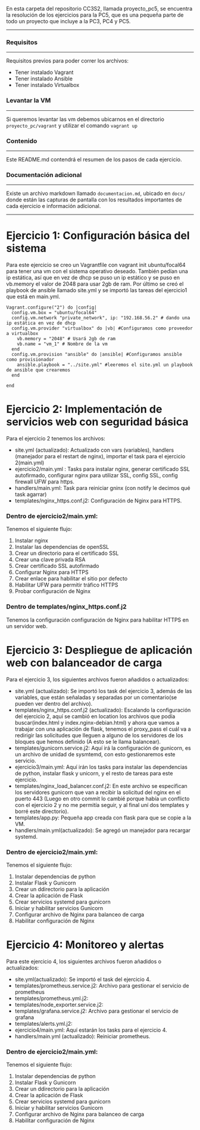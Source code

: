 En esta carpeta del repositorio CC3S2, llamada proyecto_pc5, se encuentra la resolución de los ejercicios para la PC5, que es una pequeña parte de todo un proyecto que incluye a la PC3, PC4 y PC5.

----
### Requisitos 
----
Requisitos previos para poder correr los archivos:
- Tener instalado Vagrant
- Tener instalado Ansible
- Tener instalado Virtualbox

### Levantar la VM
----
Si queremos levantar las vm debemos ubicarnos en el directorio ```proyecto_pc/vagrant``` y utilizar el comando ```vagrant up```

### Contenido
-----
Este README.md contendrá el resumen de los pasos de cada ejercicio.

### Documentación adicional
----
Existe un archivo markdown llamado ```documentacion.md```, ubicado en ```docs/``` donde están las capturas de pantalla con los resultados importantes de cada ejercicio e información adicional.

-----

# Ejercicio 1: Configuración básica del sistema
Para este ejercicio se creo un Vagrantfile con vagrant init ubuntu/focal64 para tener una vm con el sistema operativo deseado. También pedían una ip estática, así que en vez de dhcp se puso un ip estático y se puso en vb.memory el valor de 2048 para usar 2gb de ram. Por último se creó el playbook de ansible llamado site.yml y se importó las tareas del ejercicio1 que está en main.yml.

```
Vagrant.configure("2") do |config|
  config.vm.box = "ubuntu/focal64"
  config.vm.network "private_network", ip: "192.168.56.2" # dando una ip estática en vez de dhcp
  config.vm.provider "virtualbox" do |vb| #Configuramos como proveedor a virtualbox
    vb.memory = "2048" # Usará 2gb de ram
    vb.name = "vm_1" # Nombre de la vm
  end
  config.vm.provision "ansible" do |ansible| #Configuramos ansible como provisionador
    ansible.playbook = "../site.yml" #leeremos el site.yml un playbook de ansible que crearemos
  end

end
```
# Ejercicio 2: Implementación de servicios web con seguridad básica

Para el ejercicio 2 tenemos los archivos: 
- site.yml (actualizado): Actualizado con vars (variables), handlers (manejador para el restart de nginx), importar el task para el ejercicio 2(main.yml)
- ejercicio2/main.yml : Tasks para instalar nginx, generar certificado SSL autofirmado, configurar nginx para utilizar SSL, config SSL, config firewall UFW para https.
- handlers/main.yml: Task para reiniciar gninx (con notify le decimos qué task agarrar)
- templates/nginx_https.conf.j2: Configuración de Nginx para HTTPS.

### Dentro de ejercicio2/main.yml:
Tenemos el siguiente flujo:
1. Instalar nginx
2. Instalar las dependencias de openSSL
3. Crear un directorio para el certificado SSL
4. Crear una clave privada RSA
5. Crear certificado SSL autofirmado
6. Configurar Nginx para HTTPS
7. Crear enlace para habilitar el sitio por defecto
8. Habilitar UFW para permitir tráfico HTTPS
9. Probar configuración de Nginx

### Dentro de templates/nginx_https.conf.j2
Tenemos la configuración configuración de Nginx para habilitar HTTPS en un servidor web.

# Ejercicio 3: Despliegue de aplicación web con balanceador de carga

Para el ejercicio 3, los siguientes archivos fueron añadidos o actualizados:
- site.yml (actualizado): Se importó los task del ejercicio 3, además de las variables, que están señaladas y separadas por un comentario(se pueden ver dentro del archivo).
- templates/nginx_https.conf.j2 (actualizado): Escalando la configuración del ejercicio 2, aquí se cambió en location los archivos que podía buscar(index.html y index.nginx-debian.html) y ahora que vamos a trabajar con una aplicación de flask, tenemos el proxy_pass el cuál va a redirigir las solicitudes que lleguen a alguno de los servidores de los bloques que hemos definido (A esto se le llama balancear).
- templates/gunicorn.service.j2: Aquí irá la configuración de gunicorn, es un archivo de unidad de sysmtemd, con esto gestionaremos este servicio.
- ejercicio3/main.yml: Aquí irán los tasks para instalar las dependencias de python, instalar flask y unicorn, y el resto de tareas para este ejercicio.
- templates/nginx_load_balancer.conf.j2: En este archivo se especifican los servidores gunicorn que van a recibir la solicitud del nginx en el puerto 443 (Luego en otro commit lo cambié porque había un conflicto con el ejercicio 2 y no me permitía seguir, y al final uní dos templates y borré este directorio).
- templates/app.py: Pequeña app creada con flask para que se copie a la VM.
- handlers/main.yml(actualizado): Se agregó un manejador para recargar systemd.

### Dentro de ejercicio2/main.yml:
Tenemos el siguiente flujo:
1. Instalar dependencias de python
2. Instalar Flask y Gunicorn
3. Crear un ddirectorio para la aplicación
4. Crear la aplicación de Flask
5. Crear servicios systemd para gunicorn
6. Iniciar y habilitar servicios Gunicorn
7. Configurar archivo de Nginx para balanceo de carga
8. Habilitar configuración de Nginx

# Ejercicio 4: Monitoreo y alertas

Para este ejercicio 4, los siguientes archivos fueron añadidos o actualizados:
- site.yml(actualizado): Se importó el task del ejercicio 4.
- templates/prometheus.service.j2: Archivo para gestionar el servicio de prometheus
- templates/prometheus.yml.j2:
- templates/node_exporter.service.j2:
- templates/grafana.service.j2: Archivo para gestionar el servicio de grafana
- templates/alerts.yml.j2:
- ejercicio4/main.yml: Aquí estarán los tasks para el ejercicio 4.
- handlers/main.yml (actualizado): Reiniciar prometheus.

### Dentro de ejercicio2/main.yml:
Tenemos el siguiente flujo:
1. Instalar dependencias de python
2. Instalar Flask y Gunicorn
3. Crear un ddirectorio para la aplicación
4. Crear la aplicación de Flask
5. Crear servicios systemd para gunicorn
6. Iniciar y habilitar servicios Gunicorn
7. Configurar archivo de Nginx para balanceo de carga
8. Habilitar configuración de Nginx



